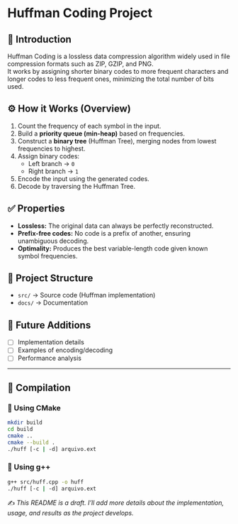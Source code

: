 # Huffman Coding Project

## 📌 Introduction

Huffman Coding is a lossless data compression algorithm widely used in file compression formats such as ZIP, GZIP, and PNG.  
It works by assigning shorter binary codes to more frequent characters and longer codes to less frequent ones, minimizing the total number of bits used.

## ⚙️ How it Works (Overview)

1. Count the frequency of each symbol in the input.
2. Build a **priority queue (min-heap)** based on frequencies.
3. Construct a **binary tree** (Huffman Tree), merging nodes from lowest frequencies to highest.
4. Assign binary codes:  
   - Left branch → `0`  
   - Right branch → `1`
5. Encode the input using the generated codes.
6. Decode by traversing the Huffman Tree.

## ✅ Properties

- **Lossless:** The original data can always be perfectly reconstructed.
- **Prefix-free codes:** No code is a prefix of another, ensuring unambiguous decoding.
- **Optimality:** Produces the best variable-length code given known symbol frequencies.

## 📂 Project Structure

- `src/` → Source code (Huffman implementation)
- `docs/` → Documentation

## 🚀 Future Additions

- [ ] Implementation details  
- [ ] Examples of encoding/decoding  
- [ ] Performance analysis  

---

## 🚀 Compilation

### 🔹 Using CMake
```bash
mkdir build
cd build
cmake ..
cmake --build .
./huff [-c | -d] arquivo.ext
```

### 🔹 Using g++
```bash
g++ src/huff.cpp -o huff
./huff [-c | -d] arquivo.ext
```


✍️ *This README is a draft. I’ll add more details about the implementation, usage, and results as the project develops.*
